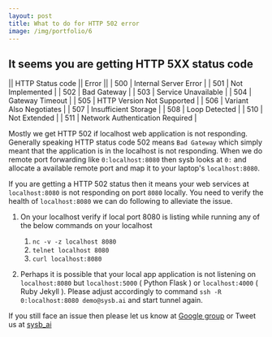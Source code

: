 ```yaml
---
layout: post
title: What to do for HTTP 502 error
image: /img/portfolio/6
---
```


## It seems you are getting HTTP 5XX status code

|| HTTP Status code || Error ||
| 500 | Internal Server Error |
| 501 | Not Implemented |
| 502 | Bad Gateway |
| 503 | Service Unavailable |
| 504 | Gateway Timeout |
| 505 | HTTP Version Not Supported |
| 506 | Variant Also Negotiates |
| 507 | Insufficient Storage |
| 508 | Loop Detected |
| 510 | Not Extended |
| 511 | Network Authentication Required |

Mostly we get HTTP 502 if localhost web application is not responding. Generally speaking HTTP status code 502 means `Bad Gateway` which simply meant that the application is in the localhost is not responding. When we do remote port forwarding like `0:localhost:8080` then sysb looks at `0:` and allocate a available remote port and map it to your laptop's `localhost:8080`.

If you are getting a HTTP 502 status then it means your web services at `localhost:8080` is not responding on port `8080` locally. You need to verify the health of `localhost:8080` we can do following to alleviate the issue.

1. On your localhost verify if local port 8080 is listing while running any of the below commands on your localhost
    1. `nc -v -z localhost 8080`
    1. `telnet localhost 8080`
    1. `curl localhost:8080`

1. Perhaps it is possible that your local app application is not listening on `localhost:8080` but `localhost:5000` ( Python Flask ) or `localhost:4000` ( Ruby Jekyll ). Please adjust accordingly to command `ssh -R 0:localhost:8080 demo@sysb.ai` and start tunnel again.

If you still face an issue then please let us know at [Google group](https://groups.google.com/forum/#!forum/sysb_ai) or Tweet us at [sysb_ai](https://twitter.com/sysb_ai)